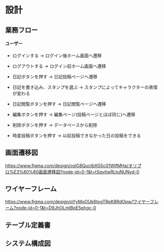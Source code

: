 # 設計
## 業務フロー
#### ユーザー
* ログインする → ログイン後ホーム画面へ遷移
* ログアウトする → ログイン前ホーム画面へ遷移

* 日記ボタンを押す → 日記投稿ページへ遷移
* 日記を書き込み、スタンプを選ぶ → スタンプによってキャラクターの表情が変わる

* 日記閲覧ボタンを押す → 日記閲覧ページへ遷移
* 編集ボタンを押す → 編集ページ(投稿ページとほぼ同じ)へ遷移
* 削除ボタンを押す → データベースから削除

* 時差投稿ボタンを押す → 以前投稿できなかった日の投稿をできる
## 画面遷移図
https://www.figma.com/design/oslG8QuctbXG5c01WIfMHa/オリプロ%E3%80%80画面遷移図?node-id=0-1&t=tSqyitwRLtuNUNyd-0
## ワイヤーフレーム
https://www.figma.com/design/pYyMoOUk6togTRpK8RdOpw/ワイヤーフレーム?node-id=0-1&t=D9JhOLmIBpE5phgc-0
## テーブル定義書
## システム構成図